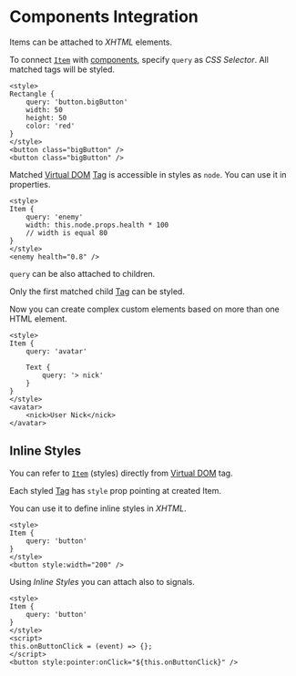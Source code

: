 # Components Integration

Items can be attached to *XHTML* elements.

To connect [`Item`](/api/renderer-item.html) with [components](/components.html), specify `query` as *CSS Selector*. All matched tags will be styled.

```xhtml
<style>
Rectangle {
    query: 'button.bigButton'
    width: 50
    height: 50
    color: 'red'
}
</style>
<button class="bigButton" />
<button class="bigButton" />
```

Matched [Virtual DOM](/components/virtual-dom.html) [Tag](/api/document-tag.html) is accessible in styles as `node`. You can use it in properties.

```xhtml
<style>
Item {
    query: 'enemy'
    width: this.node.props.health * 100
    // width is equal 80
}
</style>
<enemy health="0.8" />
```

`query` can be also attached to children.

Only the first matched child [Tag](/components/virtual-dom.html) can be styled.

Now you can create complex custom elements based on more than one HTML element.

```xhtml
<style>
Item {
    query: 'avatar'

    Text {
        query: '> nick'
    }
}
</style>
<avatar>
    <nick>User Nick</nick>
</avatar>
```

## Inline Styles

You can refer to [`Item`](/api/renderer-api.html) (styles) directly from [Virtual DOM](/components/virtual-dom.html) tag.

Each styled [Tag](/api/document-tag.html) has `style` prop pointing at created Item.

You can use it to define inline styles in *XHTML*.

```xhtml
<style>
Item {
    query: 'button'
}
</style>
<button style:width="200" />
```

Using *Inline Styles* you can attach also to signals.

```xhtml
<style>
Item {
    query: 'button'
}
</style>
<script>
this.onButtonClick = (event) => {};
</script>
<button style:pointer:onClick="${this.onButtonClick}" />
```
